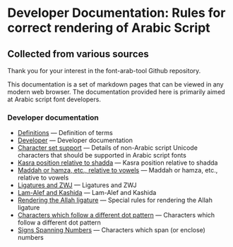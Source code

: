 # Developer Documentation: Rules for correct rendering of Arabic Script


## Collected from various sources

Thank you for your interest in the font-arab-tool Github repository. 

This documentation is a set of markdown pages that can be viewed in any modern web browser. The documentation provided here is primarily aimed at Arabic script font developers.

### Developer documentation
- [Definitions](definitions.md) — Definition of terms
- [Developer](developer.md) — Developer documentation
- [Character set support](charset.md) — Details of non-Arabic script Unicode characters that should be supported in Arabic script fonts
- [Kasra position relative to shadda](kasra.md) — Kasra position relative to shadda
- [Maddah or hamza, etc., relative to vowels](maddah.md) — Maddah or hamza, etc., relative to vowels
- [Ligatures and ZWJ](ligatures.md) — Ligatures and ZWJ
- [Lam-Alef and Kashida](lamalef.md) — Lam-Alef and Kashida
- [Rendering the Allah ligature](allah.md) — Special rules for rendering the Allah ligature
- [Characters which follow a different dot pattern](differentpattern.md) — Characters which follow a different dot pattern
- [Signs Spanning Numbers](spanning.md) — Characters which span (or enclose) numbers
